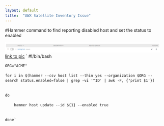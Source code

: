 ```yaml
---
layout: default
title:  "AWX Satellite Inventory Issue"
---
```


#Hammer command to find reporting disabled host and set the status to enabled

![Disabled host from Satellite](/assets/disabled_host.png)
[link to pic](/assets/disabled_host.png)
`	#!/bin/bash

	ORG="ACME"

	for i in $(hammer --csv host list --thin yes --organization $ORG --search status.enabled=false | grep -vi '^ID' | awk -F, {'print $1'})


	do

        hammer host update --id ${1} --enabled true


	done`
